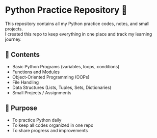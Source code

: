 # Python Practice Repository 🐍

This repository contains all my Python practice codes, notes, and small projects.  
I created this repo to keep everything in one place and track my learning journey.

## 📂 Contents
- Basic Python Programs (variables, loops, conditions)
- Functions and Modules
- Object-Oriented Programming (OOPs)
- File Handling
- Data Structures (Lists, Tuples, Sets, Dictionaries)
- Small Projects / Assignments

## 🎯 Purpose
- To practice Python daily
- To keep all codes organized in one repo
- To share progress and improvements

